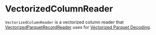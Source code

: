 # VectorizedColumnReader

`VectorizedColumnReader` is a vectorized column reader that [VectorizedParquetRecordReader](VectorizedParquetRecordReader.md#columnReaders) uses for [Vectorized Parquet Decoding](../../vectorized-decoding/index.md).

<!---
## Review Me
`VectorizedColumnReader` is <<creating-instance, created>> exclusively when `VectorizedParquetRecordReader` is requested to <<VectorizedParquetRecordReader.md#checkEndOfRowGroup, checkEndOfRowGroup>> (when requested to <<nextBatch, read next rows into a columnar batch>>).

Once <<creating-instance, created>>, `VectorizedColumnReader` is requested to <<readBatch, read rows as a batch>> (when `VectorizedParquetRecordReader` is requested to <<VectorizedParquetRecordReader.md#nextBatch, read next rows into a columnar batch>>).

`VectorizedColumnReader` is given a [WritableColumnVector](../../WritableColumnVector.md) to store rows  <<readBatch, read as a batch>>.

[[creating-instance]]
`VectorizedColumnReader` takes the following to be created:

* [[descriptor]] Parquet `ColumnDescriptor`
* [[originalType]] Parquet `OriginalType`
* [[pageReader]] Parquet `PageReader`
* [[convertTz]] `TimeZone` (for timezone conversion to apply to int96 timestamps. `null` for no conversion)

=== [[readBatch]] Reading Rows As Batch -- `readBatch` Method

[source, java]
----
void readBatch(
  int total,
  WritableColumnVector column) throws IOException
----

`readBatch`...FIXME

NOTE: `readBatch` is used exclusively when `VectorizedParquetRecordReader` is requested to <<VectorizedParquetRecordReader.md#nextBatch, read next rows into a columnar batch>>.
-->

